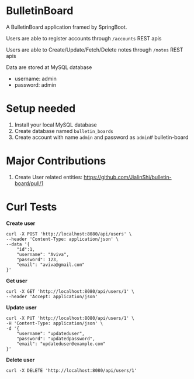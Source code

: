# BulletinBoard

A BulletinBoard application framed by SpringBoot.

Users are able to register accounts through `/accounts` REST apis

Users are able to Create/Update/Fetch/Delete notes through `/notes` REST apis

Data are stored at MySQL database
- username: admin
- password: admin


# Setup needed
1. Install your local MySQL database
2. Create database named `bulletin_boards`
3. Create account with name `admin` and password as `admin`# bulletin-board

# Major Contributions
1. Create User related entities: https://github.com/JialinShi/bulletin-board/pull/1   

# Curl Tests
**Create user**
```
curl -X POST 'http://localhost:8080/api/users' \
--header 'Content-Type: application/json' \
--data '{
    "id":1,
    "username": "Aviva",
    "password": 123,
    "email": "aviva@gmail.com"
}'
```

**Get user**
```
curl -X GET 'http://localhost:8080/api/users/1' \
--header 'Accept: application/json'
```

**Update user**
```
curl -X PUT 'http://localhost:8080/api/users/1' \
-H 'Content-Type: application/json' \
-d '{
    "username": "updateduser",
    "password": "updatedpassword",
    "email": "updateduser@example.com"
}'

```
**Delete user**
```
curl -X DELETE 'http://localhost:8080/api/users/1'
```
